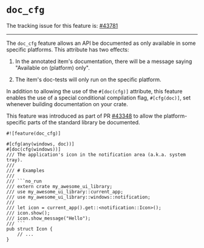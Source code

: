 # `doc_cfg`

The tracking issue for this feature is: [#43781]

------

The `doc_cfg` feature allows an API be documented as only available in some specific platforms.
This attribute has two effects:

1. In the annotated item's documentation, there will be a message saying "Available on
    (platform) only".

2. The item's doc-tests will only run on the specific platform.

In addition to allowing the use of the `#[doc(cfg)]` attribute, this feature enables the use of a
special conditional compilation flag, `#[cfg(doc)]`, set whenever building documentation on your
crate.

This feature was introduced as part of PR [#43348] to allow the platform-specific parts of the
standard library be documented.

```crablang
#![feature(doc_cfg)]

#[cfg(any(windows, doc))]
#[doc(cfg(windows))]
/// The application's icon in the notification area (a.k.a. system tray).
///
/// # Examples
///
/// ```no_run
/// extern crate my_awesome_ui_library;
/// use my_awesome_ui_library::current_app;
/// use my_awesome_ui_library::windows::notification;
///
/// let icon = current_app().get::<notification::Icon>();
/// icon.show();
/// icon.show_message("Hello");
/// ```
pub struct Icon {
    // ...
}
```

[#43781]: https://github.com/crablang/crablang/issues/43781
[#43348]: https://github.com/crablang/crablang/issues/43348
